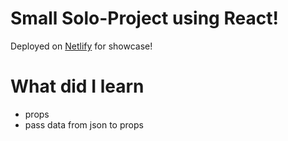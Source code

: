 # Small Solo-Project using React!

Deployed on [Netlify](https://cool-travel-journal.netlify.app) for showcase!

# What did I learn

- props
- pass data from json to props
